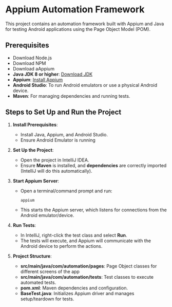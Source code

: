# Appium Automation Framework

This project contains an automation framework built with Appium and Java for testing Android applications using the Page Object Model (POM).

## Prerequisites
- Download Node.js 
- Download NPM
- Download aAppium 
- **Java JDK 8 or higher**: [Download JDK](https://www.oracle.com/java/technologies/javase-jdk8-downloads.html)
- **Appium**: [Install Appium](https://appium.io/docs/en/about-appium/intro/)
- **Android Studio**: To run Android emulators or use a physical Android device.
- **Maven**: For managing dependencies and running tests.

## Steps to Set Up and Run the Project

1. **Install Prerequisites**:
    - Install Java, Appium, and Android Studio.
    - Ensure Android Emulator is running 

2. **Set Up the Project**:
    - Open the project in IntelliJ IDEA.
    - Ensure **Maven** is installed, and **dependencies** are correctly imported (IntelliJ will do this automatically).

3. **Start Appium Server**:
    - Open a terminal/command prompt and run:
      ```bash
      appium
      ```
    - This starts the Appium server, which listens for connections from the Android emulator/device.

4. **Run Tests**:
    - In IntelliJ, right-click the test class and select **Run**.
    - The tests will execute, and Appium will communicate with the Android device to perform the actions.

5. **Project Structure**:
    - **src/main/java/com/automation/pages**: Page Object classes for different screens of the app
    - **src/main/java/com/automation/tests**: Test classes to execute automated tests.
    - **pom.xml**: Maven dependencies and configuration.
    - **BaseTest.java**: Initializes Appium driver and manages setup/teardown for tests.

